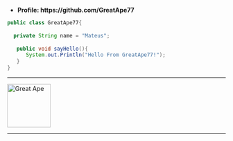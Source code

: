 <ul>
  <li>
    <strong>Profile: https://github.com/GreatApe77 </strong> 
  </li>
</ul>

```java
public class GreatApe77{
  
  private String name = "Mateus";
   
   public void sayHello(){
      System.out.Println("Hello From GreatApe77!");
   }
}
```
<hr>
<img  src="https://thumbs.gfycat.com/DifficultWavyBubblefish-size_restricted.gif" alt="Great Ape" width="100" height="100">
<hr>
